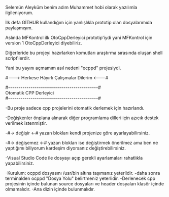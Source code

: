 Selemün Aleyküm benim adım Muhammet hobi olarak yazılımla ilgileniyorum. 

İlk defa GİTHUB kullandığım için yanlışlıkla prototip olan dosyalarımıda paylaşmışım.

Aslında MFKontrol ilk OtoCppDerleyici prototip'iydi yani MFKontrol için version 1 OtoCppDerleyici diyebiliriz. 

Diğerleride bu projeyi hazırlarken komutları araştırma
sırasında oluşan shell script'lerdir.

Yani bu yayını açmamım asıl nedeni "ocppd" projesiydi.

#---> Herkese Hâyırlı Çalışmalar Dilerim <---#


#--------------------------------------------#      
          Otomatik CPP Derleyici          
#--------------------------------------------#

-Bu proje sadece cpp projelerini otomatik derlemek için hazırlandı.

-Değişkenler önplana alınarak diğer programlama dilleri için azıcık destek verilmek istenmiştir.

-#->  değişir  <-# yazan blokları kendi projenize göre ayarlayabilirsiniz.

-#-> değişemez <-# yazan blokları ise değiştirmek önerilmez ama ben ne yaptığımı biliyorum kardeşim diyorsanız değiştirebilirsiniz.

-Visual Studio Code ile dosyayı açıp gerekli ayarlamaları rahatlıkla yapabilirsiniz.

-Kurulum: ocppd dosyasını /usr/bin altına taşımanız yeterlidir.
-daha sonra terminalden ocppd "Dosya Yolu" belirtmeniz yeterlidir.
-Derlenecek cpp projesinin içinde bulunan source dosyaları ve header dosyaları klasör içinde olmamalıdır.
-Ana dizin içinde bulunmalıdır.

